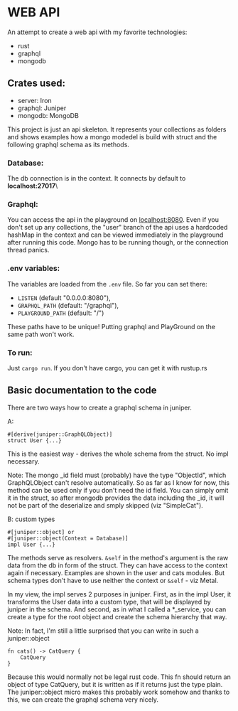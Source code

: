 # WEB API

An attempt to create a web api with my favorite technologies:

-   rust
-   graphql
-   mongodb

## Crates used:

-   server: Iron
-   graphql: Juniper
-   mongodb: MongoDB

This project is just an api skeleton.
It represents your collections as folders and shows examples how a mongo modedel is build with struct and the following graphql schema as its methods.

### Database:

The db connection is in the context. It connects by default to **localhost:27017**\

### Graphql:

You can access the api in the playground on <localhost:8080>. Even if you don't set up any collections, the "user" branch of the api uses a hardcoded hashMap in the context and can be viewed immediately in the playground after running this code. Mongo has to be running though, or the connection thread panics.

### .env variables:

The variables are loaded from the `.env` file. So far you can set there:

-   `LISTEN` (default "0.0.0.0:8080"),
-   `GRAPHQL_PATH` (default: "/graphql"),
-   `PLAYGROUND_PATH` (default: "/")

These paths have to be unique! Putting graphql and PlayGround on the same path won't work.

### To run:

Just `cargo run`. If you don't have cargo, you can get it with rustup.rs

## Basic documentation to the code

There are two ways how to create a graphql schema in juniper.

A:

```
#[derive(juniper::GraphQLObject)]
struct User {...}
```

This is the easiest way - derives the whole schema from the struct. No impl necessary.

Note: The mongo \_id field must (probably) have the type "ObjectId", which GraphQLObject can't resolve automatically. So as far as I know for now, this method can be used only if you don't need the id field. You can simply omit it in the struct, so after mongodb provides the data including the \_id, it will not be part of the deserialize and smply skipped (viz "SimpleCat").

B:
custom types

```
#[juniper::object] or
#[juniper::object(Context = Database)]
impl User {...}
```

The methods serve as resolvers. `&self` in the method's argument is the raw data from the db in form of the struct. They can have access to the context again if necessary. Examples are shown in the user and cats modules. But schema types don't have to use neither the context or `&self` - viz Metal.

In my view, the impl serves 2 purposes in juniper. First, as in the impl User, it transforms the User data into a custom type, that will be displayed by juniper in the schema. And second, as in what I called a \*\_service, you can create a type for the root object and create the schema hierarchy that way.

Note: In fact, I'm still a little surprised that you can write in such a juniper::object

```
fn cats() -> CatQuery {
    CatQuery
}
```

Because this would normally not be legal rust code. This fn should return an object of type CatQuery, but it is written as if it returns just the type plain. The juniper::object micro makes this probably work somehow and thanks to this, we can create the graphql schema very nicely.
